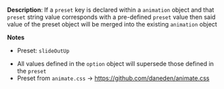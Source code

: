 __Description__: If a `preset` key is declared within a `animation` object and that `preset` string value corresponds with a pre-defined `preset` value then said value of the preset object will be merged into the existing `animation` object

__Notes__

+ Preset: `slideOutUp`
- All values defined in the `option` object will supersede those defined in the `preset`
- Preset from `animate.css` -> https://github.com/daneden/animate.css